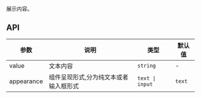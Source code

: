 展示内容。

## API

| 参数       | 说明                                  | 类型            | 默认值 |
| ---------- | ------------------------------------- | --------------- | ------ |
| value      | 文本内容                              | `string`        | -      |
| appearance | 组件呈现形式,分为纯文本或者输入框形式 | `text \| input` | `text` |
